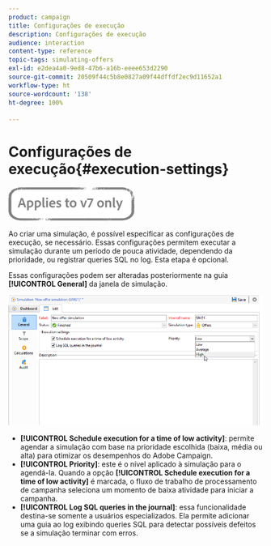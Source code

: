 ```yaml
---
product: campaign
title: Configurações de execução
description: Configurações de execução
audience: interaction
content-type: reference
topic-tags: simulating-offers
exl-id: e2dea4a0-9ed8-47b6-a16b-eeee653d2290
source-git-commit: 20509f44c5b8e0827a09f44dffdf2ec9d11652a1
workflow-type: ht
source-wordcount: '138'
ht-degree: 100%

---
```


# Configurações de execução{#execution-settings}

![](../../assets/v7-only.svg)

Ao criar uma simulação, é possível especificar as configurações de execução, se necessário. Essas configurações permitem executar a simulação durante um período de pouca atividade, dependendo da prioridade, ou registrar queries SQL no log. Esta etapa é opcional.

Essas configurações podem ser alteradas posteriormente na guia **[!UICONTROL General]** da janela de simulação.

![](assets/offer_simulation_008.png)

* **[!UICONTROL Schedule execution for a time of low activity]**: permite agendar a simulação com base na prioridade escolhida (baixa, média ou alta) para otimizar os desempenhos do Adobe Campaign.
* **[!UICONTROL Priority]**: este é o nível aplicado à simulação para o agendá-la. Quando a opção **[!UICONTROL Schedule execution for a time of low activity]** é marcada, o fluxo de trabalho de processamento de campanha seleciona um momento de baixa atividade para iniciar a campanha.
* **[!UICONTROL Log SQL queries in the journal]**: essa funcionalidade destina-se somente a usuários especializados. Ela permite adicionar uma guia ao log exibindo queries SQL para detectar possíveis defeitos se a simulação terminar com erros.
